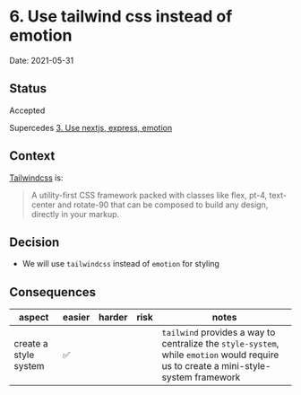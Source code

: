 # 6. Use tailwind css instead of emotion

Date: 2021-05-31

## Status

Accepted

Supercedes
[3. Use nextjs, express, emotion](0003-use-nextjs-express-stylecomponents.md)

## Context

[Tailwindcss](https://tailwindcss.com/) is:

> A utility-first CSS framework packed with classes like flex, pt-4, text-center
> and rotate-90 that can be composed to build any design, directly in your
> markup.

## Decision

- We will use `tailwindcss` instead of `emotion` for styling

## Consequences

| aspect                | easier | harder | risk | notes                                                                                                                                  |
| --------------------- | ------ | ------ | ---- | -------------------------------------------------------------------------------------------------------------------------------------- |
| create a style system | ✅     |        |      | `tailwind` provides a way to centralize the `style-system`, while `emotion` would require us to create a mini-style-system framework |
